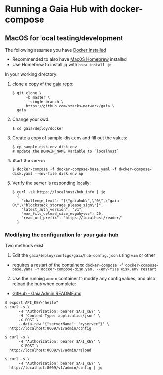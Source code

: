 # Running a Gaia Hub with docker-compose

## MacOS for local testing/development

The following assumes you have [Docker Installed](https://docs.docker.com/docker-for-mac/install/)
* Recommended to also have [MacOS Homebrew](https://docs.brew.sh/Installation) installed
* Use Homebrew to install jq  with `brew install jq`

In your working directory:
1. clone a copy of the [gaia repo](https://github.com/stacks-network/gaia):
    ```
    $ git clone \
          -b master \
          --single-branch \
          https://github.com/stacks-network/gaia \
      gaia
    ```

1. Change your cwd:
    ```
    $ cd gaia/deploy/docker
    ```

1. Create a copy of sample-disk.env and fill out the values:
    ```
    $ cp sample-disk.env disk.env
    # Update the DOMAIN_NAME variable to `localhost`
    ```

1. Start the server:
    ```
    $ docker-compose -f docker-compose-base.yaml -f docker-compose-disk.yaml --env-file disk.env up
    ```

1. Verify the server is responding locally:
    ```
    $ curl -sk https://localhost/hub_info | jq
      {
        "challenge_text": "[\"gaiahub\",\"0\",\"gaia-0\",\"blockstack_storage_please_sign\"]",
        "latest_auth_version": "v1",
        "max_file_upload_size_megabytes": 20,
        "read_url_prefix": "https://localhost/reader/"
      }
    ```

### Modifying the configuration for your gaia-hub
Two methods exist:
1. Edit the `gaia/deploy/configs/gaia/hub-config.json` using `vim` or other
  * requires a restart of the containers: `docker-compose -f docker-compose-base.yaml -f docker-compose-disk.yaml --env-file disk.env restart`


2. Use the running `admin` container to modify any config values, and also reload the hub when complete:
  - [GitHub - Gaia Admin README.md](https://github.com/stacks-network/gaia/blob/master/admin/README.md)

  ```
  $ export API_KEY="hello"
  $ curl -s \
        -H "Authorization: bearer $API_KEY" \
        -H 'Content-Type: application/json' \
        -X POST \
        --data-raw '{"serverName": "myserver"}' \
    http://localhost:8009/v1/admin/config

  $ curl -s \
        -H "Authorization: bearer $API_KEY" \
        -X POST \
    http://localhost:8009/v1/admin/reload

  $ curl -s \
        -H "Authorization: bearer $API_KEY" \
    http://localhost:8009/v1/admin/config | jq
  ```